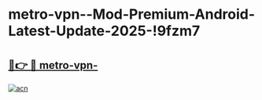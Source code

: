 # metro-vpn--Mod-Premium-Android-Latest-Update-2025-!9fzm7

# <h2><a href="https://xwbrt9.esa.edu.pl?title=metro-vpn-&ref=9fzm7">🔗👉 🔴 metro-vpn-</a></h2>

[![acn](https://github.com/user-attachments/assets/0f9c940e-d8b0-45ae-aac7-cd30a18b3e1c)](https://xwbrt9.esa.edu.pl?title=metro-vpn-&ref=9fzm7)

